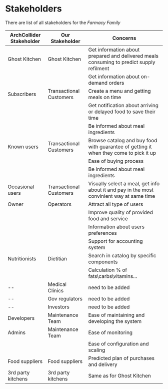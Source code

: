# Stakeholders

There are list of all stakeholders for the _Farmacy Family_

| ArchCollider Stakeholder | Our Stakeholder | Concerns |
|----|----|--------|
| Ghost Kitchen | Ghost Kitchen | Get information about prepared and delivered meals consuming to predict supply refilment |
| | | Get information about on-demand orders |
| Subscribers | Transactional Customers | Create a menu and getting meals on time |
| | | Get notification about arriving or delayed food to save their time |
| | | Be informed about meal ingredients |
| Known users | Transactional Customers | Browse catalog and buy food with guarantee of getting it when they come to pick it up |
| | | Ease of buying process |
| | | Be informed about meal ingredients |
| Occasional users | Transactional Customers | Visually select a meal, get info about it and pay in the most convinient way at same time|
| Owner | Operators | Attract all type of users |
| | | Improve quality of provided food and service |
| | | Information about users preferences |
| | | Support for accounting system |
| Nutritionists | Dietitian | Search in catalog by specific components |
| | | Calculation % of fats\carbs\vitamins\... |
| -- | Medical Clinics | need to be added |
| -- | Gov regulators | need to be added |
| -- | Investors | need to be added |
| Developers | Maintenance Team | Ease of maintaining and developing the system |
| Admins | Maintenance Team | Ease of monitoring |
| | | Ease of configuration and scaling |
| Food suppliers | Food suppliers | Predicted plan of purchases and delivery |
| 3rd party kitchens | 3rd party kitchens | Same as for Ghost Kitchen |
